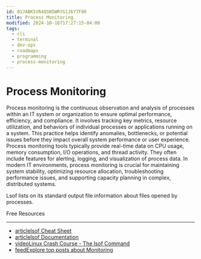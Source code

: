 ```yaml
---
id: 01JABK5VR4QSN5WRYG1J6Y7F8K
title: Process Monitoring
modified: 2024-10-16T17:27:15-04:00
tags:
  - cli
  - terminal
  - dev-ops
  - roadmaps
  - programming
  - process-monitoring
---
```

# Process Monitoring

Process monitoring is the continuous observation and analysis of processes within an IT system or organization to ensure optimal performance, efficiency, and compliance. It involves tracking key metrics, resource utilization, and behaviors of individual processes or applications running on a system. This practice helps identify anomalies, bottlenecks, or potential issues before they impact overall system performance or user experience. Process monitoring tools typically provide real-time data on CPU usage, memory consumption, I/O operations, and thread activity. They often include features for alerting, logging, and visualization of process data. In modern IT environments, process monitoring is crucial for maintaining system stability, optimizing resource allocation, troubleshooting performance issues, and supporting capacity planning in complex, distributed systems.

Lsof lists on its standard output file information about files opened by processes.

Free Resources

---

- [articlelsof Cheat Sheet](https://neverendingsecurity.wordpress.com/2015/04/13/lsof-commands-cheatsheet/)
- [articlelsof Documentation](https://man7.org/linux/man-pages/man8/lsof.8.html)
- [videoLinux Crash Course - The lsof Command](https://www.youtube.com/watch?v=n9nZ1ellaV0)
- [feedExplore top posts about Monitoring](https://app.daily.dev/tags/monitoring?ref=roadmapsh)